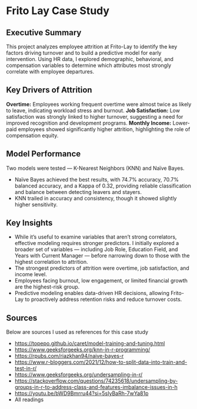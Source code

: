 # Frito Lay Case Study

## Executive Summary
This project analyzes employee attrition at Frito-Lay to identify the key factors driving turnover and to build a predictive model for early intervention. Using HR data, I explored demographic, behavioral, and compensation variables to determine which attributes most strongly correlate with employee departures.

## Key Drivers of Attrition
**Overtime:** Employees working frequent overtime were almost twice as likely to leave, indicating workload stress and burnout.
**Job Satisfaction:** Low satisfaction was strongly linked to higher turnover, suggesting a need for improved recognition and development programs.
**Monthly Income:** Lower-paid employees showed significantly higher attrition, highlighting the role of compensation equity.

## Model Performance
Two models were tested — K-Nearest Neighbors (KNN) and Naïve Bayes.
- Naïve Bayes achieved the best results, with 74.7% accuracy, 70.7% balanced accuracy, and a Kappa of 0.32, providing reliable classification and balance between detecting leavers and stayers.
- KNN trailed in accuracy and consistency, though it showed slightly higher sensitivity.

## Key Insights
- While it’s useful to examine variables that aren’t strong correlators, effective modeling requires stronger predictors. I initially explored a broader set of variables — including Job Role, Education Field, and Years with Current Manager — before narrowing down to those with the highest correlation to attrition.
- The strongest predictors of attrition were overtime, job satisfaction, and income level.
- Employees facing burnout, low engagement, or limited financial growth are the highest-risk group.
- Predictive modeling enables data-driven HR decisions, allowing Frito-Lay to proactively address retention risks and reduce turnover costs.

## Sources
Below are sources I used as references for this case study
 - https://topepo.github.io/caret/model-training-and-tuning.html
 - https://www.geeksforgeeks.org/knn-in-r-programming/
 - https://rpubs.com/riazkhan94/naive-bayes-r
 - https://www.r-bloggers.com/2021/12/how-to-split-data-into-train-and-test-in-r/
 - https://www.geeksforgeeks.org/undersampling-in-r/
 - https://stackoverflow.com/questions/74235618/undersampling-by-groups-in-r-to-address-class-and-features-imbalance-issues-in-h
 - https://youtu.be/bWD9Bmrru44?si=5sIyBaRh-7wYa81p
 - All readings
